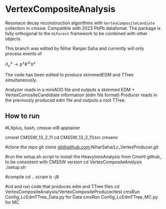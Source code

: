 # VertexCompositeAnalysis

Resonace decay reconstruction algorithms with ```VertexCompositeCandiate``` collection in cmssw. Compatible with 2023 PbPb datafomat. The package is fully orthogonal to the ```HiForest``` framework to be combined with other objects.

This branch was edited by Nihar Ranjan Saha and currently will only process events of 

$\Lambda_{c}^{\pm} \to p^{\pm}K^{\mp}\pi^{\pm}$


The code has been edited to produce skimmedEDM and TTree simultaneously.


Analyzer reads in a miniAOD file and outputs a skimmed EDM + VertexComositeCandidiate information (edm file format)
Producer reads in the previously produced edm file and outputs a root TTree.





## How to run

#LXplus, bash, cmssw-el8 apptainer

cmsrel CMSSW_13_2_11
cd CMSSW_13_2_11/src
cmsenv

#clone the repo
git clone git@github.com:NiharSaha/Lc_VertexProducer.git

#run the setup.sh script to install the HeavyIonsAnalysis from CmsHI github, to be consistent with CMSSW version 
cd VertexCompositeAnalysis
./setup.sh

#compile
cd ..
scram b -j8

#cd and run code that produces edm and TTree files 
cd VertexCompositeAnalysis/VertexCompositeProducer/test
cmsRun Config_LcEdmTTree_Data.py  for Data
cmsRun Config_LcEdmTTree_MC.py    for MC


